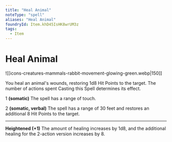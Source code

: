 ```yaml
---
title: "Heal Animal"
noteType: "spell"
aliases: "Heal Animal"
foundryId: Item.khD45IsHK8wrUM3z
tags:
  - Item
---
```


# Heal Animal
![[icons-creatures-mammals-rabbit-movement-glowing-green.webp|150]]

You heal an animal's wounds, restoring 1d8 Hit Points to the target. The number of actions spent Casting this Spell determines its effect.

1 **(somatic)** The spell has a range of touch.

2 **(somatic, verbal)** The spell has a range of 30 feet and restores an additional 8 Hit Points to the target.

* * *

**Heightened (+1)** The amount of healing increases by 1d8, and the additional healing for the 2-action version increases by 8.
